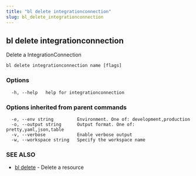 ```yaml
---
title: "bl delete integrationconnection"
slug: bl_delete_integrationconnection
---
```

## bl delete integrationconnection

Delete a IntegrationConnection

```
bl delete integrationconnection name [flags]
```

### Options

```
  -h, --help   help for integrationconnection
```

### Options inherited from parent commands

```
  -e, --env string         Environment. One of: development,production
  -o, --output string      Output format. One of: pretty,yaml,json,table
  -v, --verbose            Enable verbose output
  -w, --workspace string   Specify the workspace name
```

### SEE ALSO

* [bl delete](bl_delete.md)	 - Delete a resource

